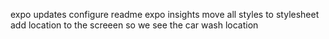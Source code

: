 expo updates configure
readme
expo insights
move all styles to stylesheet
add location to the screeen so we see the car wash location